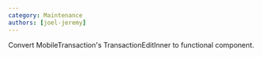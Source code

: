 ```yaml
---
category: Maintenance
authors: [joel-jeremy]
---
```


Convert MobileTransaction's TransactionEditInner to functional component.
